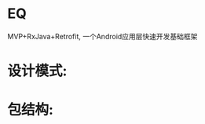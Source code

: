 # EQ
MVP+RxJava+Retrofit, 一个Android应用层快速开发基础框架

# 设计模式:

# 包结构:

<!--1. cookie-->
<!--    1.1 [服务生产类](https://github.com/RunningTheSnail/EQ/blob/master/eq/src/main/java/me/danwi/eq/core/ServiceProducers.java)-->
<!--2. core-->
<!--    2.1 [MVP]()-->
